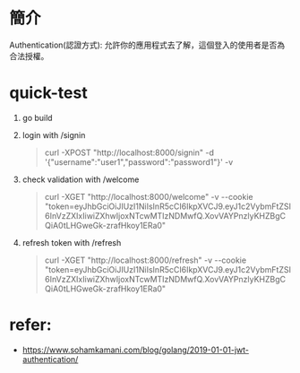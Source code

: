 # 簡介
Authentication(認證方式): 允許你的應用程式去了解，這個登入的使用者是否為合法授權。


# quick-test
1. go build

2. login with /signin
   > curl -XPOST "http://localhost:8000/signin" -d '{"username":"user1","password":"password1"}' -v

3. check validation with /welcome
   > curl -XGET "http://localhost:8000/welcome" -v --cookie "token=eyJhbGciOiJIUzI1NiIsInR5cCI6IkpXVCJ9.eyJ1c2VybmFtZSI6InVzZXIxIiwiZXhwIjoxNTcwMTIzNDMwfQ.XovVAYPnzlyKHZBgCQiA0tLHGweGk-zrafHkoy1ERa0"

4. refresh token with /refresh
   > curl -XGET "http://localhost:8000/refresh" -v --cookie "token=eyJhbGciOiJIUzI1NiIsInR5cCI6IkpXVCJ9.eyJ1c2VybmFtZSI6InVzZXIxIiwiZXhwIjoxNTcwMTIzNDMwfQ.XovVAYPnzlyKHZBgCQiA0tLHGweGk-zrafHkoy1ERa0"

# refer:
- https://www.sohamkamani.com/blog/golang/2019-01-01-jwt-authentication/